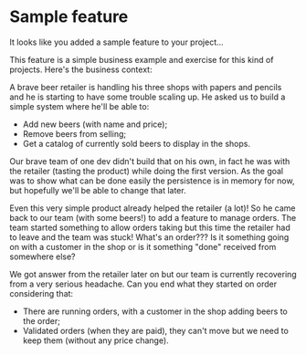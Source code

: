 # Sample feature

It looks like you added a sample feature to your project...

This feature is a simple business example and exercise for this kind of projects. Here's the business context:

A brave beer retailer is handling his three shops with papers and pencils and he is starting to have some trouble scaling up. He asked us to build a simple system where he'll be able to:

- Add new beers (with name and price);
- Remove beers from selling;
- Get a catalog of currently sold beers to display in the shops.

Our brave team of one dev didn't build that on his own, in fact he was with the retailer (tasting the product) while doing the first version. As the goal was to show what can be done easily the persistence is in memory for now, but hopefully we'll be able to change that later.

Even this very simple product already helped the retailer (a lot)! So he came back to our team (with some beers!) to add a feature to manage orders. The team started something to allow orders taking but this time the retailer had to leave and the team was stuck! What's an order??? Is it something going on with a customer in the shop or is it something "done" received from somewhere else?

We got answer from the retailer later on but our team is currently recovering from a very serious headache. Can you end what they started on order considering that:

- There are running orders, with a customer in the shop adding beers to the order;
- Validated orders (when they are paid), they can't move but we need to keep them (without any price change).
